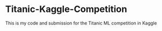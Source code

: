 # Titanic-Kaggle-Competition

This is my code and submission for the Titanic ML competition in Kaggle
